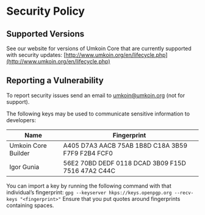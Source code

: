 # Security Policy

## Supported Versions

See our website for versions of Umkoin Core that are currently supported with
security updates: [http://www.umkoin.org/en/lifecycle.php](http://www.umkoin.org/en/lifecycle.php)

## Reporting a Vulnerability

To report security issues send an email to umkoin@umkoin.org (not for support).

The following keys may be used to communicate sensitive information to developers:

| Name | Fingerprint |
|------|-------------|
| Umkoin Core Builder | A405 D7A3 AACB 75AB 1B8D C18A 3B59 F7F9 F2B4 FCF0 |
| Igor Gunia | 56E2 70BD DEDF 0118 DCAD 3B09 F15D 7516 47A2 C44C |

You can import a key by running the following command with that individual’s fingerprint: `gpg --keyserver hkps://keys.openpgp.org --recv-keys "<fingerprint>"` Ensure that you put quotes around fingerprints containing spaces.
